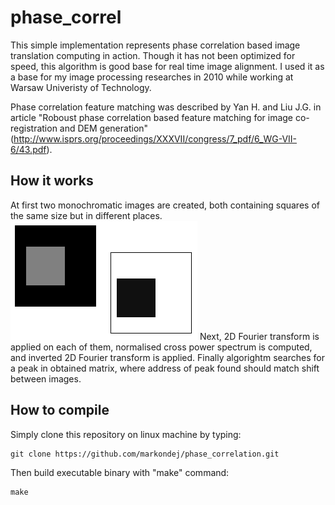 # phase_correl

This simple implementation represents phase correlation based image translation computing in action. Though it has not been optimized for speed, this algorithm is good base for real time image alignment. I used it as a base for my image processing researches in 2010 while working at Warsaw Univeristy of Technology.

Phase correlation feature matching was described by Yan H. and Liu J.G. in article "Roboust phase correlation based feature matching for image co-registration and DEM generation" (http://www.isprs.org/proceedings/XXXVII/congress/7_pdf/6_WG-VII-6/43.pdf).

## How it works

At first two monochromatic images are created, both containing squares of the same size but in different places. 
![Squares](squares.png)
Next, 2D Fourier transform is applied on each of them, normalised cross power spectrum is computed, and inverted 2D Fourier transform is applied. Finally algorightm searches for a peak in obtained matrix, where address of peak found should match shift between images.

## How to compile

Simply clone this repository on linux machine by typing:
```
git clone https://github.com/markondej/phase_correlation.git
```
Then build executable binary with "make" command:
```
make
```
 

